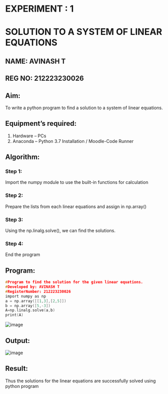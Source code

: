 # EXPERIMENT : 1
# SOLUTION TO A SYSTEM OF LINEAR EQUATIONS
## NAME: AVINASH T
## REG NO: 212223230026
## Aim:
To write a python program to find a solution to a system of linear equations.
## Equipment’s required:
1. 	Hardware – PCs
2. 	Anaconda – Python 3.7 Installation / Moodle-Code Runner
## Algorithm:
### Step 1: 
Import the numpy module to use the built-in functions for calculation
### Step 2: 
Prepare the lists from each linear equations and assign in np.array()
### Step 3: 
Using the np.linalg.solve(), we can find the solutions.
### Step 4: 
End the program
## Program:
```c
#Program to find the solution for the given linear equations.
#Developed by: AVINASH T
#RegisterNumber: 212223230026
import numpy as np
a = np.array([[1,3],[2,5]])
b = np.array([5,-3])
A=np.linalg.solve(a,b)
print(A)
```
![image](https://github.com/AVINASH05T/-SOLUTION-TO-A-SYSTEM-OF-LINEAR-EQUATIONS/assets/151514286/f1010e7a-6faf-4350-a5d7-709cd4f8878a)
## Output:
![image](https://github.com/AVINASH05T/-SOLUTION-TO-A-SYSTEM-OF-LINEAR-EQUATIONS/assets/151514286/51cb7e33-f814-47bc-90ab-4cf1b3378fa3)
## Result: 
Thus the solutions for the linear equations are successfully solved using python program


